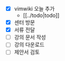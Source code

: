 - [X] vimwiki 오늘 추가
  + [[../todo|todo]]
- [X] 센터 방문
- [X] 서류 전달
- [ ] 강의 문서 작성
- [ ] 강의 다운로드
- [ ] 제안서 검토
